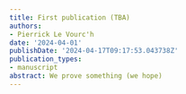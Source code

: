```yaml
---
title: First publication (TBA)
authors:
- Pierrick Le Vourc'h
date: '2024-04-01'
publishDate: '2024-04-17T09:17:53.043738Z'
publication_types:
- manuscript
abstract: We prove something (we hope)
---
```

